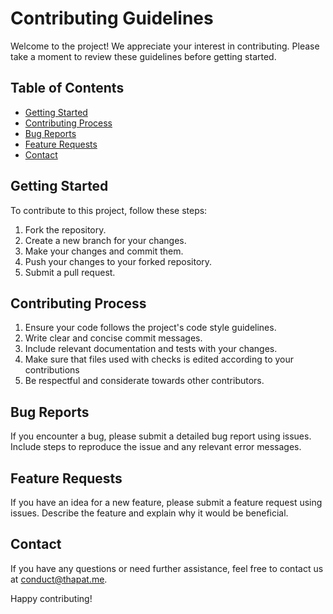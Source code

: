 # Contributing Guidelines

Welcome to the project! We appreciate your interest in contributing. Please take a moment to review these guidelines before getting started.

## Table of Contents
- [Getting Started](#getting-started)
- [Contributing Process](#contributing-process)
- [Bug Reports](#bug-reports)
- [Feature Requests](#feature-requests)
- [Contact](#contact)

## Getting Started
To contribute to this project, follow these steps:
1. Fork the repository.
2. Create a new branch for your changes.
3. Make your changes and commit them.
4. Push your changes to your forked repository.
5. Submit a pull request.

## Contributing Process
1. Ensure your code follows the project's code style guidelines.
2. Write clear and concise commit messages.
3. Include relevant documentation and tests with your changes.
4. Make sure that files used with checks is edited according to your contributions
5. Be respectful and considerate towards other contributors.

## Bug Reports
If you encounter a bug, please submit a detailed bug report using issues. Include steps to reproduce the issue and any relevant error messages.

## Feature Requests
If you have an idea for a new feature, please submit a feature request using issues. Describe the feature and explain why it would be beneficial.

## Contact
If you have any questions or need further assistance, feel free to contact us at [conduct@thapat.me](mailto:conduct@thapat.me).

Happy contributing!
